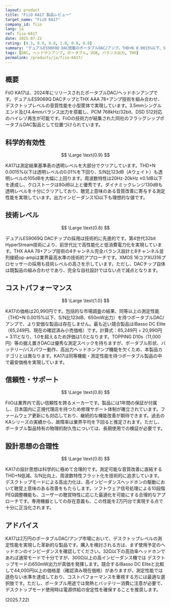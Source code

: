 ```yaml
---
layout: product
title: "FiiO KA17 製品レビュー"
target_name: "FiiO KA17"
company_id: fiio
lang: ja
ref: fiio-KA17
date: 2025-07-22
rating: [4.3, 0.9, 0.8, 1.0, 0.8, 0.8]
summary: "デュアルES9069Q DAC搭載のポータブルDAC/アンプ。THD+N 0.0015%以下、S/N比123dB、650mW出力を実現し、デスクトップレベルの測定性能を小型筐体で提供する高性能製品。"
tags: [DAC, ヘッドホンアンプ, ポータブル, USB, バランス出力, THX]
permalink: /products/ja/fiio-KA17/
---
```


## 概要

FiiO KA17は、2024年にリリースされたポータブルDAC/ヘッドホンアンプです。デュアルES9069Q DACチップとTHX AAA 78+アンプ技術を組み合わせ、デスクトップレベルの音質性能を小型筐体で実現しています。3.5mmシングルエンド及び4.4mmバランス出力を搭載し、PCM 768kHz/32bit、DSD 512対応のハイレゾ再生が可能です。FiiOの技術力が結集された同社のフラッグシップポータブルDAC製品として位置づけられています。

## 科学的有効性

$$ \Large \text{0.9} $$

KA17は測定結果基準表の透明レベルを大部分でクリアしています。THD+N 0.0015%以下は透明レベルの0.01%を下回り、S/N比123dB（Aウェイト）も透明レベルの105dBを大幅に上回ります。周波数特性は20Hz-20kHz ±0.1dB以下を達成し、クロストークは80dB以上と優秀です。ダイナミックレンジ130dBも透明レベルを十分にクリアしており、聴覚上意味のある音質改善に寄与する測定性能を実現しています。出力インピーダンス1Ω以下も理想的な値です。

## 技術レベル

$$ \Large \text{0.8} $$

デュアルES9069Q DACチップの採用は技術的に先進的です。第4世代32bit HyperStream技術により、前世代比で高性能化と低消費電力化を実現しています。THX AAA 78+アンプ技術の4チャンネル完全バランス設計と8チャンネル並列接続op-ampは業界最高水準の技術的アプローチです。XMOS 16コアXU316プロセッサーの採用も技術レベルの高さを示しています。ただし、DACチップ自体は既製品の組み合わせであり、完全な自社設計ではない点で減点となります。

## コストパフォーマンス

$$ \Large \text{1.0} $$

KA17の価格は20,990円です。包括的な市場調査の結果、同等以上の測定性能（THD+N 0.0015%以下、S/N比123dB、650mW出力）を持つポータブルDAC/アンプで、より安価な製品は存在しません。最も近い競合製品はiBasso DC Elite（65,249円、現在の確認済み小売価格）です。計算式：65,249円 ÷ 20,990円 = 3.11となり、1.0を超えるため評価は1.0となります。TOPPING D10s（11,000円）等の据え置きDACは優秀な測定スペックを持ちますが、ポータブル形状、バッテリー/バスパワー動作、高出力ヘッドホンアンプ機能を欠くため、本製品カテゴリとは異なります。KA17は同等機能・測定性能を持つポータブル製品の中で最安価格を実現しています。

## 信頼性・サポート

$$ \Large \text{0.8} $$

FiiOは業界内で高い信頼性を誇るメーカーです。製品には1年間の保証が付属し、日本国内に正規代理店を持つため修理サポート体制が確立されています。ファームウェア更新にも対応しており、継続的な機能改善が期待できます。過去のKAシリーズの実績から、故障率は業界平均を下回ると推定されます。ただし、ポータブル製品特有の物理的耐久性については、長期使用での検証が必要です。

## 設計思想の合理性

$$ \Large \text{0.8} $$

KA17の設計思想は科学的に極めて合理的です。測定可能な音質改善に直結するTHD+N低減、S/N比向上、周波数特性フラット化を技術的に追求しています。デスクトップモードによる高出力化は、高インピーダンスヘッドホンの駆動において聴覚上意味のある改善をもたらします。ソフトウェア信号処理による10段階PEQ調整機能も、ユーザーの聴覚特性に応じた最適化を可能にする合理的なアプローチです。専用機器としての存在意義も、この性能を2万円台で実現する点で十分に正当化されます。

## アドバイス

KA17は2万円のポータブルDAC/アンプ市場において、デスクトップレベルの測定性能を実現した革新的な製品です。購入を検討される方は、まず使用予定のヘッドホンのインピーダンスを確認してください。32Ω以下の高効率ヘッドホンであれば通常モードで十分ですが、300Ω以上の高インピーダンス機では デスクトップモードの650mW出力が真価を発揮します。競合するiBasso DC Eliteと比較して44,000円以上の価格差（確認済み現在価格）がありますが、測定性能では遜色ない水準を達成しており、コストパフォーマンスを重視する方には最適な選択肢です。ただし、ポータブル用途では発熱とバッテリー消費に注意が必要で、デスクトップモード使用時は電源供給の安定性を確保することを推奨します。

(2025.7.22)